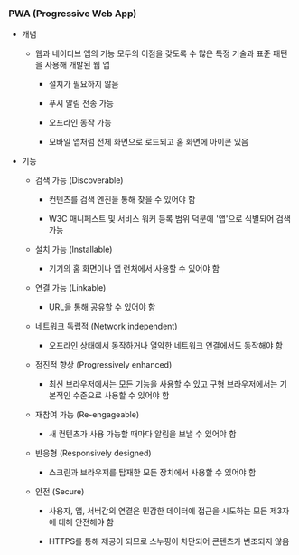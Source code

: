 ### PWA (Progressive Web App)

- 개념
  
  - 웹과 네이티브 앱의 기능 모두의 이점을 갖도록 수 많은 특정 기술과 표준 패턴을 사용해 개발된 웹 앱
    
    - 설치가 필요하지 않음
    
    - 푸시 알림 전송 가능
    
    - 오프라인 동작 가능
    
    - 모바일 앱처럼 전체 화면으로 로드되고 홈 화면에 아이콘 있음

- 기능
  
  - 검색 가능 (Discoverable)
    
    - 컨텐츠를 검색 엔진을 통해 찾을 수 있어야 함
    
    - W3C 매니페스트 및 서비스 워커 등록 범위 덕분에 '앱'으로 식별되어 검색 가능
  
  - 설치 가능 (Installable)
    
    - 기기의 홈 화면이나 앱 런처에서 사용할 수 있어야 함
  
  - 연결 가능 (Linkable)
    
    - URL을 통해 공유할 수 있어야 함
  
  - 네트워크 독립적 (Network independent)
    
    - 오프라인 상태에서 동작하거나 열악한 네트워크 연결에서도 동작해야 함
  
  - 점진적 향상 (Progressively enhanced)
    
    - 최신 브라우저에서는 모든 기능을 사용할 수 있고 구형 브라우저에서는 기본적인 수준으로 사용할 수 있어야 함
  
  - 재참여 가능 (Re-engageable)
    
    - 새 컨텐츠가 사용 가능할 때마다 알림을 보낼 수 있어야 함
  
  - 반응형 (Responsively designed)
    
    - 스크린과 브라우저를 탑재한 모든 장치에서 사용할 수 있어야 함
  
  - 안전 (Secure)
    
    - 사용자, 앱, 서버간의 연결은 민감한 데이터에 접근을 시도하는 모든 제3자에 대해 안전해야 함
    
    - HTTPS를 통해 제공이 되므로 스누핑이 차단되어 콘텐츠가 변조되지 않음